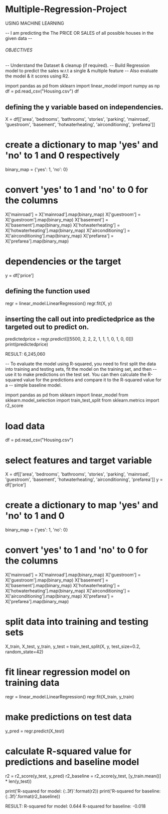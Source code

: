 # Multiple-Regression-Project
USING MACHINE LEARNING


-- I am predicting the The PRICE OR SALES of all possible houses in the given data --

###### OBJECTIVES #######
-- Understand the Dataset & cleanup (if required).
-- Build Regression model to predict the sales w.r.t a single & multiple feature
-- Also evaluate the model & it scores using R2.

import pandas as pd
from sklearn import linear_model
import numpy as np
df = pd.read_csv("Housing.csv")
df


## defining the y variable based on independencies.
X = df[['area', 'bedrooms', 'bathrooms', 'stories', 'parking', 'mainroad', 'guestroom', 'basement', 'hotwaterheating', 'airconditioning', 'prefarea']]

# create a dictionary to map 'yes' and 'no' to 1 and 0 respectively #
binary_map = {'yes': 1, 'no': 0}

# convert 'yes' to 1 and 'no' to 0 for the columns
X['mainroad'] = X['mainroad'].map(binary_map)
X['guestroom'] = X['guestroom'].map(binary_map)
X['basement'] = X['basement'].map(binary_map)
X['hotwaterheating'] = X['hotwaterheating'].map(binary_map)
X['airconditioning'] = X['airconditioning'].map(binary_map)
X['prefarea'] = X['prefarea'].map(binary_map)

# dependencies or the target
y = df['price']

## defining the function used
regr = linear_model.LinearRegression()
regr.fit(X, y)

## inserting the call out into predictedprice as the targeted out to predict on.
predictedprice = regr.predict([[5500, 2, 2, 2, 1, 1, 1, 0, 1, 0, 0]])
print(predictedprice)

RESULT: 6,245,060


-- To evaluate the model using R-squared, you need to first split the data into training and testing sets, fit the model on the training set, and then -- use it to make predictions on the test set. You can then calculate the R-squared value for the predictions and compare it to the R-squared value for a -- simple baseline model. 

import pandas as pd
from sklearn import linear_model
from sklearn.model_selection import train_test_split
from sklearn.metrics import r2_score

# load data
df = pd.read_csv("Housing.csv")

# select features and target variable
X = df[['area', 'bedrooms', 'bathrooms', 'stories', 'parking', 'mainroad', 'guestroom', 'basement', 'hotwaterheating', 'airconditioning', 'prefarea']]
y = df['price']

# create a dictionary to map 'yes' and 'no' to 1 and 0
binary_map = {'yes': 1, 'no': 0}

# convert 'yes' to 1 and 'no' to 0 for the columns
X['mainroad'] = X['mainroad'].map(binary_map)
X['guestroom'] = X['guestroom'].map(binary_map)
X['basement'] = X['basement'].map(binary_map)
X['hotwaterheating'] = X['hotwaterheating'].map(binary_map)
X['airconditioning'] = X['airconditioning'].map(binary_map)
X['prefarea'] = X['prefarea'].map(binary_map)

# split data into training and testing sets
X_train, X_test, y_train, y_test = train_test_split(X, y, test_size=0.2, random_state=42)

# fit linear regression model on training data
regr = linear_model.LinearRegression()
regr.fit(X_train, y_train)

# make predictions on test data
y_pred = regr.predict(X_test)

# calculate R-squared value for predictions and baseline model
r2 = r2_score(y_test, y_pred)
r2_baseline = r2_score(y_test, [y_train.mean()] * len(y_test))

print('R-squared for model: {:.3f}'.format(r2))
print('R-squared for baseline: {:.3f}'.format(r2_baseline))

RESULT: 
R-squared for model: 0.644
R-squared for baseline: -0.018
